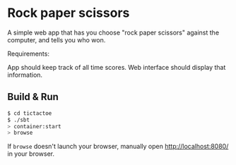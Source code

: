 # Rock paper scissors #

A simple web app that has you choose "rock paper scissors" against the computer, and tells you who won.

Requirements:

App should keep track of all time scores. Web interface should display that information.

## Build & Run ##

```sh
$ cd tictactoe
$ ./sbt
> container:start
> browse
```

If `browse` doesn't launch your browser, manually open [http://localhost:8080/](http://localhost:8080/) in your browser.
